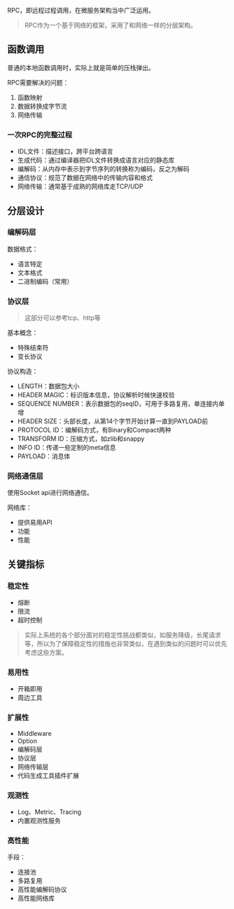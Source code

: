 RPC，即远程过程调用，在微服务架构当中广泛运用。

> RPC作为一个基于网络的框架，采用了和网络一样的分层架构。

## 函数调用

普通的本地函数调用时，实际上就是简单的压栈弹出。

RPC需要解决的问题：
1. 函数映射
2. 数据转换成字节流
3. 网络传输

### 一次RPC的完整过程

- IDL文件：描述接口，跨平台跨语言
- 生成代码：通过编译器把IDL文件转换成语言对应的静态库
- 编解码：从内存中表示到字节序列的转换称为编码，反之为解码
- 通信协议：规范了数据在网络中的传输内容和格式
- 网络传输：通常基于成熟的网络库走TCP/UDP

## 分层设计

### 编解码层

数据格式：
- 语言特定
- 文本格式
- 二进制编码（常用）

### 协议层

> 这部分可以参考tcp、http等

基本概念：
- 特殊结束符
- 变长协议

协议构造：
- LENGTH：数据包大小
- HEADER MAGIC：标识版本信息，协议解析时候快速校验
- SEQUENCE NUMBER：表示数据包的seqID，可用于多路复用，单连接内单增
- HEADER SIZE：头部长度，从第14个字节开始计算一直到PAYLOAD前
- PROTOCOL ID：编解码方式，有Binary和Compact两种
- TRANSFORM ID：压缩方式，如zlib和snappy
- INFO ID：传递一些定制的meta信息
- PAYLOAD：消息体

### 网络通信层

使用Socket api进行网络通信。

网络库：
- 提供易用API
- 功能
- 性能

## 关键指标

### 稳定性

- 熔断
- 限流
- 超时控制

> 实际上系统的各个部分面对的稳定性挑战都类似，如服务降级，长尾请求等，所以为了保障稳定性的措施也非常类似，在遇到类似的问题时可以优先考虑这些方案。

### 易用性

- 开箱即用
- 周边工具

### 扩展性

- Middleware
- Option
- 编解码层
- 协议层
- 网络传输层
- 代码生成工具插件扩展

### 观测性

- Log、Metric、Tracing
- 内置观测性服务

### 高性能

手段：
- 连接池
- 多路复用
- 高性能编解码协议
- 高性能网络库
